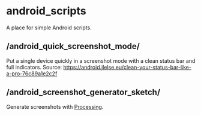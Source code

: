 # android_scripts
A place for simple Android scripts.

## /android_quick_screenshot_mode/
Put a single device quickly in a screenshot mode with a clean status bar and full indicators.
Source: https://android.jlelse.eu/clean-your-status-bar-like-a-pro-76c89a1e2c2f

## /android_screenshot_generator_sketch/
Generate screenshots with [Processing](https://processing.org/).
